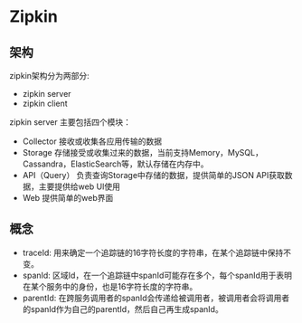 # Zipkin

## 架构
zipkin架构分为两部分: 
- zipkin server
- zipkin client

zipkin server 主要包括四个模块：
- Collector 接收或收集各应用传输的数据
- Storage 存储接受或收集过来的数据，当前支持Memory，MySQL，Cassandra，ElasticSearch等，默认存储在内存中。
- API（Query） 负责查询Storage中存储的数据，提供简单的JSON API获取数据，主要提供给web UI使用
- Web 提供简单的web界面

## 概念
- traceId: 用来确定一个追踪链的16字符长度的字符串，在某个追踪链中保持不变。
- spanId: 区域Id，在一个追踪链中spanId可能存在多个，每个spanId用于表明在某个服务中的身份，也是16字符长度的字符串。
- parentId: 在跨服务调用者的spanId会传递给被调用者，被调用者会将调用者的spanId作为自己的parentId，然后自己再生成spanId。